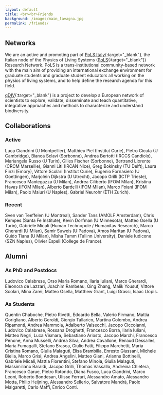 ```yaml
---
layout: default
title: <br><br>Friends
background: /images/main_lavagna.jpg
permalink: /friends/
---
```


## Networks

We are an active and promoting part of [PoLS Italy](http://pols_italy.unimi.it/ 'PoLS'){:target="_blank"}, the Italian node of the Physics of Living Systems ([PoLS](https://pols.rice.edu/){:target="_blank"}) Research Network. PoLS is a trans-institutional community-based network with the main aim of providing an international exchange environment for graduate students and graduate student educators all working on the physics of living systems, and to help define the research agenda for this field.

[qDIV](http://qdiv.unimi.it/ 'qDIV'){:target="_blank"} is a project to develop a European network of scientists to explore, validate, disseminate and teach quantitative, integrative approaches and methods to characterize and understand biodiversity.

## Collaborations

### Active
Luca Ciandrini (U Montpellier), Matthieu Piel (Institut Curie), Pietro Cicuta (U Cambridge), Bianca Sclavi (Sorbonne), Andrea Bertotti (IRCCS Candiolo), Mariangela Russo (U Turin), Gilles Fischer (Sorbonne), Bertrand Llorente (CRCM Marseille), Gianni Liti (IRCAN Nice), Greg Bokinsky (TU Delft), Laura Finzi (Emory), Vittore Scolari (Institut Curie), Eugenio Fornasiero (U Goettingen), Marjolein Dijkstra (U Utrecht), Jacopo Grilli (ICTP Trieste), Francesco Mantegazza (U Milan), Andrea Ciliberto (IFOM Milan), Kristina Havas (IFOM Milan), Alberto Bardelli (IFOM Milan), Marco Foiani (IFOM Milan), Paolo Maiuri (U Naples), Gabriel Neurohr (ETH Zurich). 

### Recent
Sven van Teeffelen (U Montreal), Sander Tans (AMOLF Amsterdam), Chris Kempes (Santa Fe Institute), Kevin Dorfman (U Minnesota), Matteo Osella (U Turin), Gabriele Micali (Human Technopole / Humanitas Research), Marco Gherardi (U Milan), Samir Suweis (U Padova), Amos Maritan (U Padova), Guido Tiana (U Milan), Misha Tamm (Tallinn University), Daniele Iudicone (SZN Naples), Olivier Espeli (College de France). 

## Alumni

### As PhD and Postdocs
Ludovico Calabrese, Orso Maria Romano, Ilaria Iuliani, Marco Gherardi, Eleonora de Lazzari, Joachim Rambeau, Qing Zhang, Malik Yousuf, Vittore Scolari, Mina Zarei, Matteo Osella, Matthew Grant, Luigi Grassi, Isaac Llopis.

### As Students 
Quentin Chaboche, Pietro Rivetti, Edoardo Bella, Valerio Firmano, Mattia Corigliano, Alberto Geroldi, Giorgio Tallarico, Martina Colombo, Andrea Ripamonti, Andrea Mammola, Adalberto Valsecchi, Jacopo Ciccoianni, Ludovico Calabrese, Rossana Droghetti, Francesco Borra, Ilaria Iuliani, Matteo Negri, Luca Vismara, Sebastiano Ariosto, Jacopo Marchi, Francesco Penone, Anna Musselli, Andrea Silva, Andrea Cavallone, Renaud Dessalles, Maria Fumagalli, Stefano Brasca, Giulio Fatti, Filippo Marchetti, Maria Cristina Romano, Giulia Malaguti, Elisa Brambilla, Enresto Giussani, Michele Biella, Marco Grisi, Andrea Angelini, Matteo Giani, Arianna Bottinelli, Gabriele Micali, Mattia Fiorentini, Stefano Minoia, Giulia Malaguti, Massimiliano Baraldi, Jacopo Grilli, Thomas Vassallo, Andreina Chietera, Francesco Garue, Pietro Rotondo, Diana Fusco, Luca Ciandrini, Marco Leoni, Roberto Bondesan, Ulisse Ferrari, Alessandro Amato, Alessandro Motta, Philip Heijning, Alessandro Sellerio, Salvatore Mandrà, Paolo Malgaretti, Carlo Maffi, Enrico Conti.
